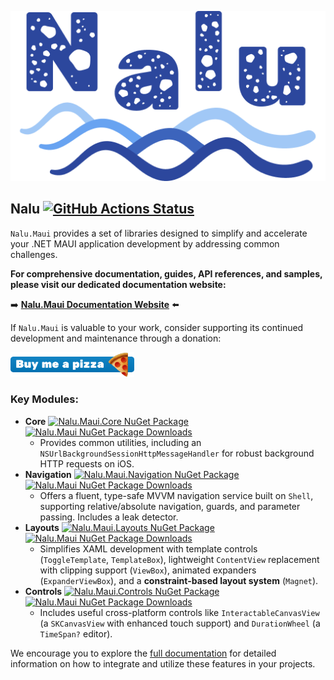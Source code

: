 ![Banner](https://raw.githubusercontent.com/nalu-development/nalu/main/Images/Banner.png)

## Nalu [![GitHub Actions Status](https://github.com/nalu-development/nalu/actions/workflows/build.yml/badge.svg?branch=main)](https://github.com/nalu-development/nalu/actions/workflows/build.yml)

`Nalu.Maui` provides a set of libraries designed to simplify and accelerate your .NET MAUI application development by addressing common challenges.

**For comprehensive documentation, guides, API references, and samples, please visit our dedicated documentation website:**

➡️ **[Nalu.Maui Documentation Website](https://nalu-development.github.io/nalu/)** ⬅️

If `Nalu.Maui` is valuable to your work, consider supporting its continued development and maintenance through a donation:

<a target="_blank" href="https://buymeacoffee.com/albyrock87">
    <img src="conceptual_docs/assets/images/donate.png" height="40">
</a>

### Key Modules:

*   **Core** [![Nalu.Maui.Core NuGet Package](https://img.shields.io/nuget/v/Nalu.Maui.Core.svg)](https://www.nuget.org/packages/Nalu.Maui.Core/) [![Nalu.Maui NuGet Package Downloads](https://img.shields.io/nuget/dt/Nalu.Maui.Core)](https://www.nuget.org/packages/Nalu.Maui.Core/)
    *   Provides common utilities, including an `NSUrlBackgroundSessionHttpMessageHandler` for robust background HTTP requests on iOS.
*   **Navigation** [![Nalu.Maui.Navigation NuGet Package](https://img.shields.io/nuget/v/Nalu.Maui.Navigation.svg)](https://www.nuget.org/packages/Nalu.Maui.Navigation/) [![Nalu.Maui NuGet Package Downloads](https://img.shields.io/nuget/dt/Nalu.Maui.Navigation)](https://www.nuget.org/packages/Nalu.Maui.Navigation/)
    *   Offers a fluent, type-safe MVVM navigation service built on `Shell`, supporting relative/absolute navigation, guards, and parameter passing. Includes a leak detector.
*   **Layouts** [![Nalu.Maui.Layouts NuGet Package](https://img.shields.io/nuget/v/Nalu.Maui.Layouts.svg)](https://www.nuget.org/packages/Nalu.Maui.Layouts/) [![Nalu.Maui NuGet Package Downloads](https://img.shields.io/nuget/dt/Nalu.Maui.Layouts)](https://www.nuget.org/packages/Nalu.Maui.Layouts/)
    *   Simplifies XAML development with template controls (`ToggleTemplate`, `TemplateBox`), lightweight `ContentView` replacement with clipping support (`ViewBox`), animated expanders (`ExpanderViewBox`), and a **constraint-based layout system** (`Magnet`).
*   **Controls** [![Nalu.Maui.Controls NuGet Package](https://img.shields.io/nuget/v/Nalu.Maui.Controls.svg)](https://www.nuget.org/packages/Nalu.Maui.Controls/) [![Nalu.Maui NuGet Package Downloads](https://img.shields.io/nuget/dt/Nalu.Maui.Controls)](https://www.nuget.org/packages/Nalu.Maui.Controls/)
    *   Includes useful cross-platform controls like `InteractableCanvasView` (a `SKCanvasView` with enhanced touch support) and `DurationWheel` (a `TimeSpan?` editor).

We encourage you to explore the [full documentation](https://nalu-development.github.io/nalu/) for detailed information on how to integrate and utilize these features in your projects.
